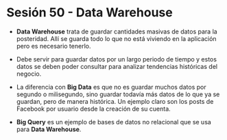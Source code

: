 # Sesión 50 - Data Warehouse

* **Data Warehouse** trata de guardar cantidades masivas de datos para la posteridad. Allí se guarda todo lo que no está viviendo en la aplicación pero es necesario tenerlo.

* Debe servir para guardar datos por un largo periodo de tiempo y estos datos se deben poder consultar para analizar tendencias históricas del negocio.

* La diferencia con **Big Data** es que no es guardar muchos datos por segundo o milisegundo, sino guardar todavía más datos de lo que ya se guardan, pero de manera histórica. Un ejemplo claro son los posts de Facebook por usuario desde la creación de su cuenta.

* **Big Query** es un ejemplo de bases de datos no relacional que se usa para **Data Warehouse**.

